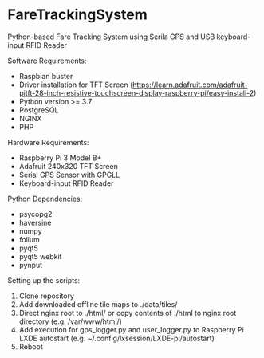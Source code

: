 # FareTrackingSystem
Python-based Fare Tracking System using Serila GPS and USB keyboard-input RFID Reader

Software Requirements:
- Raspbian buster
- Driver installation for TFT Screen (https://learn.adafruit.com/adafruit-pitft-28-inch-resistive-touchscreen-display-raspberry-pi/easy-install-2)
- Python version >= 3.7
- PostgreSQL
- NGINX
- PHP

Hardware Requirements:
- Raspberry Pi 3 Model B+
- Adafruit 240x320 TFT Screen
- Serial GPS Sensor with GPGLL
- Keyboard-input RFID Reader

Python Dependencies:
- psycopg2
- haversine
- numpy
- folium
- pyqt5
- pyqt5 webkit
- pynput

Setting up the scripts:
1. Clone repository
2. Add downloaded offline tile maps to ./data/tiles/
3. Direct nginx root to ./html/ or copy contents of ./html to nginx root directory (e.g. /var/www/html/)
4. Add execution for gps_logger.py and user_logger.py to Raspberry Pi LXDE autostart (e.g. ~/.config/lxsession/LXDE-pi/autostart)
5. Reboot
